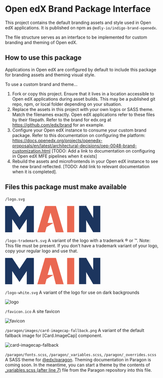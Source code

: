 # Open edX Brand Package Interface

This project contains the default branding assets and style used in Open edX
applications. It is published on npm as `@edly-io/indigo-brand-openedx`.

The file structure serves as an interface to be implemented for custom
branding and theming of Open edX.

## How to use this package

Applications in Open edX are configured by default to include this
package for branding assets and theming visual style.

To use a custom brand and theme\...

1.  Fork or copy this project. Ensure that it lives in a location
    accessible to Open edX applications during asset builds. This may be
    a published git repo, npm, or local folder depending on your
    situation.
2.  Replace the assets in this project with your own logos or SASS
    theme. Match the filenames exactly. Open edX applications refer to
    these files by their filepath. Refer to the brand for edx.org at
    <https://github.com/edx/brand> for an example.
3.  Configure your Open edX instance to consume your custom brand
    package. Refer to this documentation on configuring the platform:
    https://docs.openedx.org/projects/openedx-proposals/en/latest/architectural-decisions/oep-0048-brand-customization.html
    \[TODO: Add a link to documentation on configuring in Open edX MFE
    pipelines when it exists\]
4.  Rebuild the assets and microfrontends in your Open edX instance to
    see the new brand reflected. \[TODO: Add link to relevant
    documentation when it is completed\].

## Files this package must make available

`/logo.svg`

![logo](/logo.svg)

`/logo-trademark.svg` A variant of the logo with a trademark ® or ™.
Note: This file must be present. If you don\'t have a trademark variant
of your logo, copy your regular logo and use that.

![logo](/logo-trademark.svg)

`/logo-white.svg` A variant of the logo for use on dark backgrounds

![logo](/logo-white.svg)

`/favicon.ico` A site favicon

![favicon](/favicon.ico)

`/paragon/images/card-imagecap-fallback.png` A variant of the default
fallback image for [Card.ImageCap] component.

![card-imagecap-fallback](/paragon/images/card-imagecap-fallback.png)

`/paragon/fonts.scss`, `/paragon/_variables.scss`,
`/paragon/_overrides.scss` A SASS theme for
[\@edx/paragon](https://github.com/openedx/paragon). Theming
documentation in Paragon is coming soon. In the meantime, you can start
a theme by the contents of [\_variables.scss (after line
7)](https://github.com/openedx/paragon/blob/master/scss/core/_variables.scss#L7-L1046)
file from the Paragon repository into this file.
